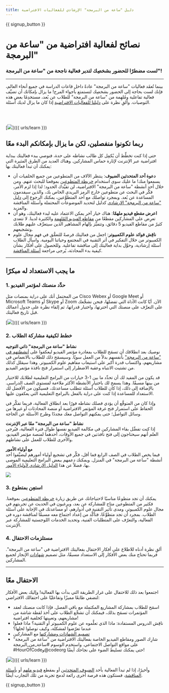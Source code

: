 ```yaml
---
title: دليل "ساعة من البرمجة" الإرشادي للفعاليات الافتراضية
---
```


{{ signup_button }}

# نصائح لفعالية افتراضية من "ساعة من البرمجة"

### لست مضطرًا للحضور بشخصِك لتدير فعالية ناجحة من "ساعة من البرمجة"!

***

بينما تُعقَد فعاليات "ساعة من البرمجة" عادةً داخل قاعات الدراسة في جميع أنحاء العالم، فإنك لست بحاجة إلى الحضور بشخصِك لتستمتع بأجواء المرح! ما يزال بإمكانك أن تضيِّف فعالية تفاعلية ومُلهِمة من "ساعة من البرمجة" للطلاب عن بُعد، مستخدِمًا بعض هذه التوصيات.  وألقِ نظرة على <a href="https://hourofcode.com/files/participation-guide-virtual.pdf">دليلنا للفعاليات الافتراضية</a> إذا كان ما يزال لديك أسئلة.

<br><br>

[<img src="/images/fit-600/Marketing/pexels-andrea-piacquadio-3762940.jpg" />]({{ urls/learn }})

## ربما تكونوا منفصلين، لكن ما يزال بإمكانكم البدء معًا
حتى إذا كنت تخطِّط أن يُكمِل كل طالب نشاطه على حدة، فنوصي ببدء فعاليتك ببداية افتراضية عبر الإنترنت لإثارة حماس المشاركين. وهناك العديد من الطرق المثيرة التي يمكنك أن تبدأ فعاليتك بها: 

<ul>
<li><b>دعوة أحد المتحدثين الضيوف</b>: ينتظر الآلاف من المتطوعين من جميع الخلفيات أن يسمعوا منك! ما عليك سوى استخدام <a href="https://code.org/volunteer/local">خريطة المتطوعين</a> بموقعنا للبحث عنهم. ومن خلال أحد أنشطة "ساعة من البرمجة" الافتراضية، لن تقيِّدك الحدود؛ لذا إذا لزم الأمر، فكِّر في البحث عن متطوعين خارج الرمز البريدي الخاص بك، والذين سيقدمون المساعدة عن بُعد. وبمجرد تواصلك مع أحد المتطوِّعين، يمكنك الرجوع إلى <a href="http://hourofcode.com/us/how-to/volunteers">دليل "ساعة من البرمجة" الإرشادي</a> كدليل لتحديد الموضوعات المحتملة وأسئلة المناقشة والمزيد.</li> 
<li><b>اعرض مقطع فيديو ملهمًا</b>: هناك خيار آخر يمكن الاعتماد عليه لبدء فعاليتك، وهو أن تعرِض على المشاركين مقطعًا من <a href="http://hourofcode.com/us/promote/resources#videos">مقاطع الفيديو المُلهِمة</a> والكثيرة لدينا. لا تتعدى كثيرٌ من مقاطع الفيديو 5 دقائق، وتتميَّز بإلهام المشاهير الذين سيتعرِّف عليهم طلابك وتشجيعهم.</li> 
<li><b>ناقِش فوائد علوم الكمبيوتر</b>: اجعل من فعاليتك فرصةً للتعمُّق في فهم مجال علوم الكمبيوتر من خلال التفكير في أثر التقنية في المجتمع وحياتنا اليومية. واسأل الطلاب أسئلة إرشادية، وحوِّل بداية فعاليتك إلى مناقشة تفاعلية. وللحصول على أفكار بشأن كيفية بدء المحادثة، يُرجى مراجعة <a href="https://code.org/csforgood#prompts">أسئلة المناقشة</a>.</li>
</ul>

---

## ما يجب الاستعداد له مبكرًا

### 1. حدِّد منصتك لمؤتمر الفيديو
من المحتمل أنك على دراية بمنصات مثل Cisco Webex أو Google Meet أو Microsoft Teams أو Skype أو Zoom الآن. أيًا كانت الأداة التي تفضلها، فنحن نشجِّعك على التعرَّف على منصتك التي اخترتها، واختبار قدراتها، ثم إلقاء نظرة على جدول أعمالك قبل تاريخ فعاليتك.

[<img src="/images/fit-600/Marketing/photo-of-boy-video-calling-with-a-woman-4145197.jpg" />]({{ urls/learn }})

### 2. خطط لكيفية مشاركة الطلاب
**نشاط "ساعة من البرمجة" ذاتي التوجيه**<br>نوصيك بعد انطلاقك أن تسمَح للطلاب بمغادرة مؤتمر الفيديو ليعكفوا على <a href="https://hourofcode.com/us/learn">أنشطتهم في "ساعة من البرمجة"</a> بأنفسهم بدلاً من العمل سويًا. وسيسمَح ذلك للطلاب بالانغماس في مشاريعهم، واكتساب قدرة أكبر على استيعاب مفاهيم علوم الكمبيوتر. وهذا سيقلل كذلك من تشتيت الانتباه وعقبة الاضطرار إلى استمرار فتح نافذة مؤتمر الفيديو.

قد يكون من المفيد لك أن تحدِّد ما بين 1-3 خيارات من البرامج التعليمية لطلابك للاختيار من بينها مسبقًا. وهذا يسمح لك باختيار الأنشطة الأكثر ملاءمة لمستوى الصف الدراسي. بالإضافة إلى ذلك، إذا كان للطلاب أسئلة تتطلب مساعدتك، فسيكون من الأفضل لك الاستعداد للمساعدة إذا كنت على دراية بالفعل بالبرامج التعليمية التي يعكفون عليها.

وإذا كان من المتوقَّع أن يؤدي فصلك نشاطه فورًا بعد انطلاق الفعالية، فربما تفكِّر في الحفاظ على استمرار فتح غرفة المؤتمر الافتراضية أو منصة المحادثات أو غيرها من وسائل التواصل؛ حتى يمكنهم التواصل معك مجددًا وطرح الأسئلة عن الحاجة.

**نشاط "ساعة من البرمجة" معًا عبر الإنترنت**<br>إذا كنت تفضِّل بقاء المشاركين في مكالمة الفيديو نفسها طوال فترة الفعالية، فيُرجى العلم أنهم سيحتاجون إلى فتح نافذتين في جميع الأوقات، أحدهما لمنصة مؤتمر الفيديو، والأخرى للطلاب للعمل على نشاطهم.

**مع أولياء الأمور**<br>فيما يخص الطلاب في الصف الرابع فما أقل، فكِّر في تشجيع أولياء أمورهم ليضيِّفوا أحد أنشطة "ساعة من البرمجة" في المنزل. ويمكنك دعمهم ببعض البرامج التعليمية الموصى بها، فضلاً عن هذا <a href="https://hourofcode.com/us/how-to/parents">الدليل الإرشادي لأولياء الأمور</a>.

[<img src="/images/fit-600/Marketing//happy-father-and-child-browsing-laptop-in-bedroom-4545778.jpg" />](https://hourofcode.com/us/how-to/parents)

### 3. استعِن بمتطوع
يمكنك أن تجد متطوعًا مناسبًا لاحتياجاتك عن طريق زيارة <a href="https://code.org/volunteer/local">خريطة المتطوعين</a> بموقعنا. فكثير من المتطوعين متاح للمشاركة عن بعد، ويرغبون في الحديث عن تجربتهم في مجال علوم الكمبيوتر، ومدى تأثير التقنية في أدوارهم، أو مساعدتك في الإجابة على أسئلة الطلاب. بمجرد أن تجد متطوِّعًا، فتأكَّد من إعداد اجتماع معه مسبقًا لمناقشة دوره في الفعالية، والتعرّف على المتطلبات الفنية، وتحديد الخدمات اللوجستية للمشاركة عبر الإنترنت.

### 4. مستلزمات الاحتفال
ألقِ نظرة أدناه للاطلاع على أفكار الاحتفال بفعاليتك الافتراضية في "ساعة من البرمجة". فربما تحتاج منك بعض الأفكار إلى الاستعداد مسبقًا، مثل تصميم <a href="https://code.org/certificates">شهادات</a> الإنجاز لجميع المشاركين.

---

## الاحتفال معًا

اجتمعوا بعد ذلك للاحتفال على غرار الطريقة التي بدأت بها الفعالية! وإليك بعض الأفكار لتضفي طابعًا مميزًا وتفاعليًا على احتفالك الافتراضي:

- اسمَح للطلاب بمشاركة المشاريع المكتملة مع باقي الفصل. فإذا كانت منصتك لعقد المؤتمرات تسمَح بذلك، فيمكنك أن تشجِّع الطلاب على أخذ لقطة شاشة من مشاريعهم، وتعيينها كخلفية افتراضية!
- ناقِش الدروس المستفادة: ماذا الذي تعلَّموه عن علوم الكمبيوتر أو التقنية؟ ماذا فعلوا عندما تعرّضوا لمشكلة، وكيف توصلوا لحلها؟
- <a href="https://code.org/certificates">تصميم الشهادات ومشاركتها</a> مع المشاركين
- شارِك الصور ومقاطع الفيديو الخاصة بفعاليتك الافتراضية من "ساعة من البرمجة" على مواقع التواصل الاجتماعي. واستخدِم الوسوم #ساعة_من_البرمجة ‎#HourOfCodeو@codeorg حتى يمكنك تسليط الضوء على نجاحك أيضًا!

[<img src="/images/fit-600/Marketing/g8TUlHzF.jpeg" />]({{ urls/learn }})

وأخيرًا، إذا لم تبدأ الفعالية بأحد <a href="https://code.org/volunteer/local">الضيوف المتحدثين</a> أو بمقطع <a href="https://hourofcode.com/us/promote/resources#">فيديو ملهم</a> أو <a href="https://code.org/csforgood#prompts">بأسئلة المناقشة</a>، فستكون هذه فرصة أخرى رائعة لدمج تجربة من تلك التجارب أيضًا.

{{ signup_button }}
